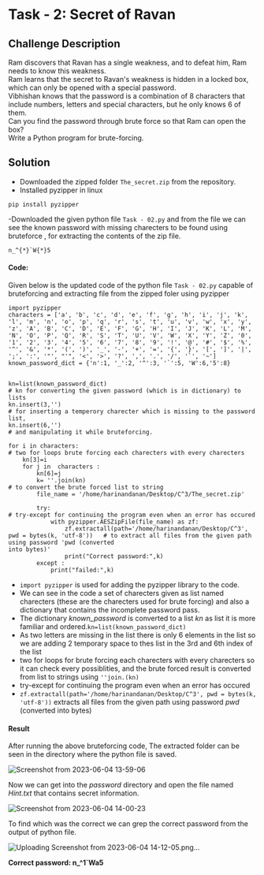 # Task - 2: Secret of Ravan

## Challenge Description
Ram discovers that Ravan has a single weakness, and to defeat him, Ram needs to know this weakness.<br />
Ram learns that the secret to Ravan's weakness is hidden in a locked box, which can only be opened with a special password.<br />
Vibhishan knows that the password is a combination of 8 characters that include numbers, letters and special characters, but he only knows 6 of them.<br />
Can you find the password through brute force so that Ram can open the box?<br />
Write a Python program for brute-forcing.

## Solution 
- Downloaded the zipped folder `The_secret.zip` from the repository.
- Installed pyzipper in linux
```
pip install pyzipper
```
-Downloaded the given python file `Task - 02.py` and from the file we can see the known password with missing charecters to be found using bruteforce , for extracting the contents of the zip file.
```
n_^{*}`W{*}5
```
#### Code:

Given below is the updated code of the python file `Task - 02.py` capable of bruteforcing and extracting file from the zipped foler using pyzipper

```
import pyzipper
characters = ['a', 'b', 'c', 'd', 'e', 'f', 'g', 'h', 'i', 'j', 'k', 'l', 'm', 'n', 'o', 'p', 'q', 'r', 's', 't', 'u', 'v', 'w', 'x', 'y', 'z', 'A', 'B', 'C', 'D', 'E', 'F', 'G', 'H', 'I', 'J', 'K', 'L', 'M', 'N', 'O', 'P', 'Q', 'R', 'S', 'T', 'U', 'V', 'W', 'X', 'Y', 'Z', '0', '1', '2', '3', '4', '5', '6', '7', '8', '9', '!', '@', '#', '$', '%', '^', '&', '*', '(', ')', '_', '-', '+', '=', '{', '}', '[', ']', '|', ';', ':', '"', "'", '<', '>', '?', ',', '.', '/', '`', '~']
known_password_dict = {'n':1, '_':2, '^':3, '`':5, 'W':6,'5':8}


kn=list(known_password_dict)                                                 # kn for converting the given password (which is in dictionary) to lists
kn.insert(3,'')                                                              # for inserting a temperory charecter which is missing to the password list,
kn.insert(6,'')                                                              # and manipulating it while bruteforcing.

for i in characters:                                                         # two for loops brute forcing each charecters with every charecters
    kn[3]=i
    for j in  characters :
        kn[6]=j
        k= ''.join(kn)                                                       # to convert the brute forced list to string
        file_name = '/home/harinandanan/Desktop/C^3/The_secret.zip'             
        
        try:                                                                  # try-except for continuing the program even when an error has occured
            with pyzipper.AESZipFile(file_name) as zf:
                zf.extractall(path='/home/harinandanan/Desktop/C^3', pwd = bytes(k, 'utf-8'))   # to extract all files from the given path using password 'pwd (converted                                                                                                                                                              into bytes)'
                print("Correct password:",k)                                   
        except :
            print("failed:",k)
```


- `import pyzipper` is used for adding the pyzipper library to the code.
- We can see in the code a set of charecters given as list named charecters (these are the charecters used for brute forcing) and also a dictionary that contains the incomplete password pass.
- The dictionary *known_password* is converted to a list *kn* as list it is more familiar and ordered.`kn=list(known_password_dict)`
- As two letters are missing in the list there is only 6 elements in the list so we are adding 2 temporary space to thes list in the 3rd and 6th index of the list
- two for loops for brute forcing each charecters with every charecters so it can check every possiblities, and the brute forced result is converted from list to strings using `''join.(kn)`
- try-except for continuing the program even when an error has occured
- `zf.extractall(path='/home/harinandanan/Desktop/C^3', pwd = bytes(k, 'utf-8'))` extracts all files from the given path using password *pwd* (converted into bytes)

#### Result
After running the above bruteforcing code, 
The extracted folder can be seen in the directory where the python file is saved.

![Screenshot from 2023-06-04 13-59-06](https://github.com/HarinandanAM/C-Cube-Recruitment-23/assets/116416113/55b719a3-0e21-4479-93e5-b0665ef28cc6)

Now we can get into the *password* directory and open the file named *Hint.txt* that contains secret information.

![Screenshot from 2023-06-04 14-00-23](https://github.com/HarinandanAM/C-Cube-Recruitment-23/assets/116416113/44b76661-999d-4d7e-baa4-385cf1f98965) 

To find which was the correct we can grep the correct password from the output of python file.

![Uploading Screenshot from 2023-06-04 14-12-05.png…]()

**Correct password: n_^1`Wa5**
